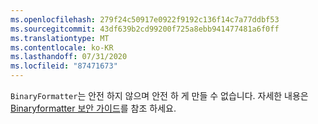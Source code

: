 ```yaml
---
ms.openlocfilehash: 279f24c50917e0922f9192c136f14c7a77ddbf53
ms.sourcegitcommit: 43df639b2cd99200f725a8ebb941477481a6f0ff
ms.translationtype: MT
ms.contentlocale: ko-KR
ms.lasthandoff: 07/31/2020
ms.locfileid: "87471673"
---
```

`BinaryFormatter`는 안전 하지 않으며 안전 하 게 만들 수 없습니다. 자세한 내용은 [Binaryformatter 보안 가이드](/dotnet/standard/serialization/binaryformatter-security-guide)를 참조 하세요.

